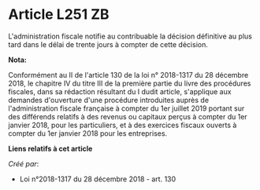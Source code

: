 # Article L251 ZB

L'administration fiscale notifie au contribuable la décision définitive au plus tard dans le délai de trente jours à compter
de cette décision.

**Nota:**

Conformément au II de l'article 130 de la loi n° 2018-1317 du 28 décembre 2018, le chapitre IV du titre III de la première
partie du livre des procédures fiscales, dans sa rédaction résultant du I dudit article, s'applique aux demandes d'ouverture
d'une procédure introduites auprès de l'administration fiscale française à compter du 1er juillet 2019 portant sur des
différends relatifs à des revenus ou capitaux perçus à compter du 1er janvier 2018, pour les particuliers, et à des exercices
fiscaux ouverts à compter du 1er janvier 2018 pour les entreprises.

**Liens relatifs à cet article**

_Créé par_:

  - Loi n°2018-1317 du 28 décembre 2018 - art. 130
